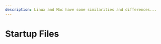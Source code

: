 ```yaml
---
description: Linux and Mac have some similarities and differences...
---
```


# Startup Files





















































